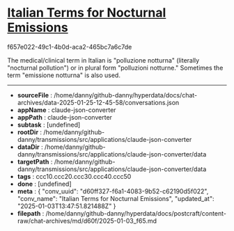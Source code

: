 # [Italian Terms for Nocturnal Emissions](https://claude.ai/chat/d60ff327-f6a1-4083-9b52-c62190d5f022)

f657e022-49c1-4b0d-aca2-465bc7a6c7de

 The medical/clinical term in Italian is "polluzione notturna" (literally "nocturnal pollution") or in plural form "polluzioni notturne." Sometimes the term "emissione notturna" is also used.

---

* **sourceFile** : /home/danny/github-danny/hyperdata/docs/chat-archives/data-2025-01-25-12-45-58/conversations.json
* **appName** : claude-json-converter
* **appPath** : claude-json-converter
* **subtask** : [undefined]
* **rootDir** : /home/danny/github-danny/transmissions/src/applications/claude-json-converter
* **dataDir** : /home/danny/github-danny/transmissions/src/applications/claude-json-converter/data
* **targetPath** : /home/danny/github-danny/transmissions/src/applications/claude-json-converter/data
* **tags** : ccc10.ccc20.ccc30.ccc40.ccc50
* **done** : [undefined]
* **meta** : {
  "conv_uuid": "d60ff327-f6a1-4083-9b52-c62190d5f022",
  "conv_name": "Italian Terms for Nocturnal Emissions",
  "updated_at": "2025-01-03T13:47:51.821488Z"
}
* **filepath** : /home/danny/github-danny/hyperdata/docs/postcraft/content-raw/chat-archives/md/d60f/2025-01-03_f65.md